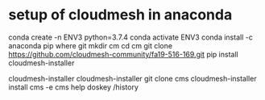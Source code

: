 # setup of cloudmesh in anaconda


conda create -n ENV3 python=3.7.4
conda activate ENV3
conda install -c anaconda pip
where git 
mkdir cm
cd cm
git clone https://github.com/cloudmesh-community/fa19-516-169.git
pip install cloudmesh-installer

cloudmesh-installer
cloudmesh-installer git clone cms
cloudmesh-installer install cms -e
cms help
doskey /history
